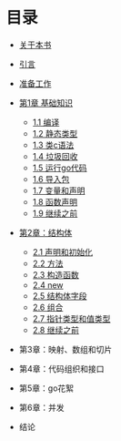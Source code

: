 # 目录

- [关于本书](about-this-book.md)

- [引言](introduction.md)

- [准备工作](getting-started.md)

- [第1章 基础知识](1.0.md)
    - [1.1 编译](1.1.md)
    - [1.2 静态类型](1.2.md)
    - [1.3 类c语法](1.3.md)
    - [1.4 垃圾回收](1.4.md)
    - [1.5 运行go代码](1.5.md)
    - [1.6 导入包](1.6.md)
    - [1.7 变量和声明](1.7.md)
    - [1.8 函数声明](1.8.md)
    - [1.9 继续之前](1.9.md)   
    
- [第2章：结构体](2.0.md)
    - [2.1 声明和初始化](2.1.md)
    - [2.2 方法](2.2.md)
    - [2.3 构造函数](2.3.md)
    - [2.4 new](2.4.md)
    - [2.5 结构体字段](2.5.md)
    - [2.6 组合](2.6.md)
    - [2.7 指针类型和值类型](2.7.md)
    - [2.8 继续之前](2.8.md)
    
- 第3章：映射、数组和切片

- 第4章：代码组织和接口

- 第5章：go花絮

- 第6章：并发

- 结论